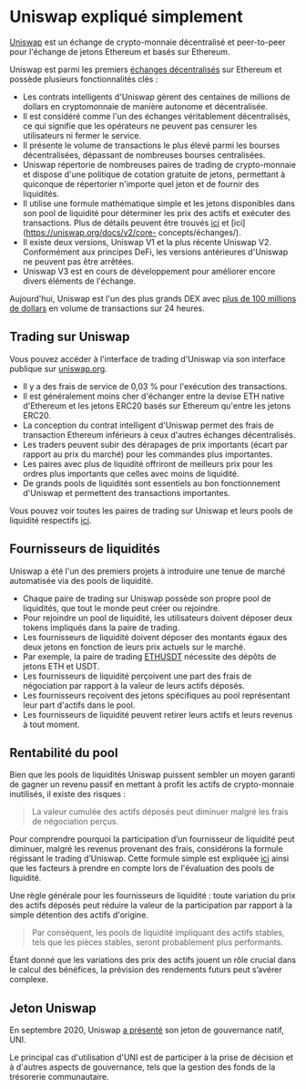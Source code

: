 # Uniswap expliqué simplement

[Uniswap](https://uniswap.info/home) est un échange de crypto-monnaie décentralisé et peer-to-peer pour l'échange de jetons Ethereum et basés sur Ethereum.

Uniswap est parmi les premiers [échanges décentralisés](../../defi/fr/3-decentralized-exchanges.md) sur Ethereum et possède plusieurs fonctionnalités clés :

- Les contrats intelligents d'Uniswap gèrent des centaines de millions de dollars en cryptomonnaie de manière autonome et décentralisée.
- Il est considéré comme l'un des échanges véritablement décentralisés, ce qui signifie que les opérateurs ne peuvent pas censurer les utilisateurs ni fermer le service.
- Il présente le volume de transactions le plus élevé parmi les bourses décentralisées, dépassant de nombreuses bourses centralisées.
- Uniswap répertorie de nombreuses paires de trading de crypto-monnaie et dispose d'une politique de cotation gratuite de jetons, permettant à quiconque de répertorier n'importe quel jeton et de fournir des liquidités.
- Il utilise une formule mathématique simple et les jetons disponibles dans son pool de liquidité pour déterminer les prix des actifs et exécuter des transactions. Plus de détails peuvent être trouvés [ici](https://uniswap.org/docs/v2/protocol-overview/how-uniswap-works) et [ici](https://uniswap.org/docs/v2/core- concepts/échanges/).
- Il existe deux versions, Uniswap V1 et la plus récente Uniswap V2. Conformément aux principes DeFi, les versions antérieures d'Uniswap ne peuvent pas être arrêtées.
- Uniswap V3 est en cours de développement pour améliorer encore divers éléments de l'échange.

Aujourd'hui, Uniswap est l'un des plus grands DEX avec [plus de 100 millions de dollars](https://migrate.uniswap.info/home) en volume de transactions sur 24 heures.

## Trading sur Uniswap

Vous pouvez accéder à l'interface de trading d'Uniswap via son interface publique sur [uniswap.org](https://app.uniswap.org/#/swap).

- Il y a des frais de service de 0,03 % pour l'exécution des transactions.
- Il est généralement moins cher d'échanger entre la devise ETH native d'Ethereum et les jetons ERC20 basés sur Ethereum qu'entre les jetons ERC20.
- La conception du contrat intelligent d'Uniswap permet des frais de transaction Ethereum inférieurs à ceux d'autres échanges décentralisés.
- Les traders peuvent subir des dérapages de prix importants (écart par rapport au prix du marché) pour les commandes plus importantes.
- Les paires avec plus de liquidité offriront de meilleurs prix pour les ordres plus importants que celles avec moins de liquidité.
- De grands pools de liquidités sont essentiels au bon fonctionnement d'Uniswap et permettent des transactions importantes.

Vous pouvez voir toutes les paires de trading sur Uniswap et leurs pools de liquidité respectifs [ici](https://uniswap.info/pairs).

## Fournisseurs de liquidités

Uniswap a été l'un des premiers projets à introduire une tenue de marché automatisée via des pools de liquidité.

- Chaque paire de trading sur Uniswap possède son propre pool de liquidités, que tout le monde peut créer ou rejoindre.
- Pour rejoindre un pool de liquidité, les utilisateurs doivent déposer deux tokens impliqués dans la paire de trading.
- Les fournisseurs de liquidité doivent déposer des montants égaux des deux jetons en fonction de leurs prix actuels sur le marché.
- Par exemple, la paire de trading [ETHUSDT](https://uniswap.info/pair/0x0d4a11d5eeaac28ec3f61d100daf4d40471f1852) nécessite des dépôts de jetons ETH et USDT.
- Les fournisseurs de liquidité perçoivent une part des frais de négociation par rapport à la valeur de leurs actifs déposés.
- Les fournisseurs reçoivent des jetons spécifiques au pool représentant leur part d'actifs dans le pool.
- Les fournisseurs de liquidité peuvent retirer leurs actifs et leurs revenus à tout moment.

## Rentabilité du pool

Bien que les pools de liquidités Uniswap puissent sembler un moyen garanti de gagner un revenu passif en mettant à profit les actifs de crypto-monnaie inutilisés, il existe des risques :

> La valeur cumulée des actifs déposés peut diminuer malgré les frais de négociation perçus.

Pour comprendre pourquoi la participation d’un fournisseur de liquidité peut diminuer, malgré les revenus provenant des frais, considérons la formule régissant le trading d’Uniswap. Cette formule simple est expliquée [ici](https://medium.com/@pintail/uniswap-a-good-deal-for-liquidity-providers-104c0b6816f2) ainsi que les facteurs à prendre en compte lors de l'évaluation des pools de liquidité.

Une règle générale pour les fournisseurs de liquidité : toute variation du prix des actifs déposés peut réduire la valeur de la participation par rapport à la simple détention des actifs d'origine.

> Par conséquent, les pools de liquidité impliquant des actifs stables, tels que les pièces stables, seront probablement plus performants.

Étant donné que les variations des prix des actifs jouent un rôle crucial dans le calcul des bénéfices, la prévision des rendements futurs peut s’avérer complexe.

## Jeton Uniswap

En septembre 2020, Uniswap [a présenté](https://uniswap.org/blog/uni/) son jeton de gouvernance natif, UNI.

Le principal cas d'utilisation d'UNI est de participer à la prise de décision et à d'autres aspects de gouvernance, tels que la gestion des fonds de la trésorerie communautaire.